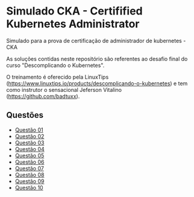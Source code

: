 # Simulado CKA - Certifified Kubernetes Administrator

Simulado para a prova de certificação de administrador de kubernetes - CKA

As soluções contidas neste repositório são referentes ao desafio final do curso "Descomplicando o Kubernetes".

O treinamento é oferecido pela LinuxTips (https://www.linuxtips.io/products/descomplicando-o-kubernetes) e tem como instrutor o sensacional Jeferson Vitalino (https://github.com/badtuxx).

## Questões

- [Questão 01](Questao_01/questao.md)
- [Questão 02](Questao_02/questao.md)
- [Questão 03](Questao_03/questao.md)
- [Questão 04](Questao_04/questao.md)
- [Questão 05](Questao_05/questao.md)
- [Questão 06](Questao_06/questao.md)
- [Questão 07](Questao_07/questao.md)
- [Questão 08](Questao_08/questao.md)
- [Questão 09](Questao_09/questao.md)
- [Questão 10](Questao_10/questao.md)

